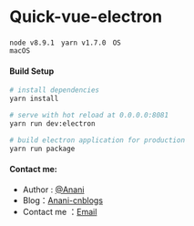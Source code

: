 # Quick-vue-electron

<code>node v8.9.1</code> &nbsp; <code>yarn v1.7.0</code> &nbsp; <code>OS macOS</code>

#### Build Setup

``` bash
# install dependencies
yarn install

# serve with hot reload at 0.0.0.0:8081
yarn run dev:electron

# build electron application for production
yarn run package

```

#### Contact me:
* Author : [@Anani][1]
* Blog：[Anani-cnblogs][2]
* Contact me ：[Email][3]

[1]: https://weibo.com/dongwanhong
[2]: http://www.cnblogs.com/anani/
[3]: http://mail.qq.com/cgi-bin/qm_share?t=qm_mailme&email=zqqhoKm5pq2moI6oobajr6ei4K2how
